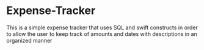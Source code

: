 # Expense-Tracker

This is a simple expense tracker that uses SQL and swift constructs in order to allow the user to keep track of amounts and dates with descriptions in an organized manner
